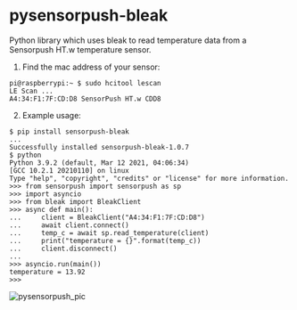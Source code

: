 # pysensorpush-bleak

Python library which uses bleak to read temperature data from a Sensorpush HT.w temperature sensor.

1. Find the mac address of your sensor:<br>
```
pi@raspberrypi:~ $ sudo hcitool lescan
LE Scan ...
A4:34:F1:7F:CD:D8 SensorPush HT.w CDD8
```

2. Example usage:
```
$ pip install sensorpush-bleak
...
Successfully installed sensorpush-bleak-1.0.7
$ python
Python 3.9.2 (default, Mar 12 2021, 04:06:34)
[GCC 10.2.1 20210110] on linux
Type "help", "copyright", "credits" or "license" for more information.
>>> from sensorpush import sensorpush as sp
>>> import asyncio
>>> from bleak import BleakClient
>>> async def main():
...     client = BleakClient("A4:34:F1:7F:CD:D8")
...     await client.connect()
...     temp_c = await sp.read_temperature(client)
...     print("temperature = {}".format(temp_c))
...     client.disconnect()
...
>>> asyncio.run(main())
temperature = 13.92
>>>
```
![pysensorpush_pic](https://user-images.githubusercontent.com/5443337/143657088-2a6d5793-24d3-4408-9d07-30b3f3f04577.jpg)
